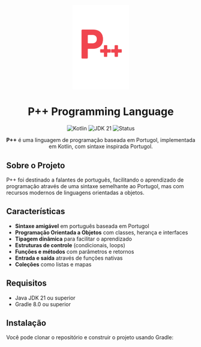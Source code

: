 <p align="center">
  <img src="./asset/ppp.png" alt="P++ Programming Language Logo" width="150">
</p>

<h1 align="center">P++ Programming Language</h1>

<p align="center">
  <img src="https://img.shields.io/badge/language-kotlin-orange.svg" alt="Kotlin">
  <img src="https://img.shields.io/badge/JDK-21-blue.svg" alt="JDK 21">
  <img src="https://img.shields.io/badge/status-development-green.svg" alt="Status">
</p>

<p align="center">
  <b>P++</b> é uma linguagem de programação baseada em Portugol, implementada em Kotlin, 
  com sintaxe inspirada Portugol.
</p>

## Sobre o Projeto

P++ foi destinado a falantes de português, facilitando o aprendizado de programação através de uma sintaxe semelhante ao Portugol, mas com recursos modernos de linguagens orientadas a objetos.

## Características

- **Sintaxe amigável** em português baseada em Portugol
- **Programação Orientada a Objetos** com classes, herança e interfaces
- **Tipagem dinâmica** para facilitar o aprendizado
- **Estruturas de controle** (condicionais, loops)
- **Funções e métodos** com parâmetros e retornos
- **Entrada e saída** através de funções nativas
- **Coleções** como listas e mapas

## Requisitos

- Java JDK 21 ou superior
- Gradle 8.0 ou superior

## Instalação

Você pode clonar o repositório e construir o projeto usando Gradle:
